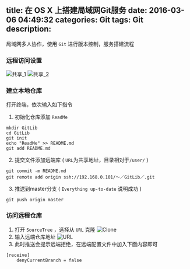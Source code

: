 title: 在 OS X 上搭建局域网Git服务
date: 2016-03-06 04:49:32
categories: Git
tags: Git
description:
---
局域网多人协作，使用 `Git` 进行版本控制，服务搭建流程
<!--more-->

### 远程访问设置

![共享_1](Local_Git_Server_Share.png)
![共享_2](Local_Git_Server_Share_Setting.png)

### 建立本地仓库

  打开终端，依次输入如下指令
 1. 初始化仓库添加 `ReadMe`
 ```
 mkdir GitLib
 cd GitLib
 git init
 echo "ReadMe" >> README.md
 git add README.md
 ```
 2. 提交文件添加远端库 ( `URL`为共享地址，目录相对于`/user/` )
 ``` 
 git commit -m README.md
 git remote add origin ssh://192.168.0.101/～／GitLib／.git
 ```
 3. 推送到master分支 ( `Everything up-to-date` 说明成功 )
 ```
 git push origin master
 ```

### 访问远程仓库

1. 打开 `SourceTree` ，选择从 `URL` 克隆
![Clone](Local_Git_Server_Clone.png)
2. 输入远端仓库地址
![URL](Local_Git_Server_Clone_URL.png)
3. 此时推送会提示远端拒绝，在远端配置文件中加入下面内容即可
```
[receive]
	denyCurrentBranch = false
```
 